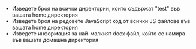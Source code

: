 - Изведете броя на всички директории, които съдържат "test" във вашата home директория
- Изведете броя на редовете JavaScript код от всички JS файлове във вашата home директория
- Изведете информация за най-малкият docx файл, който се намира във вашата домашна директория
